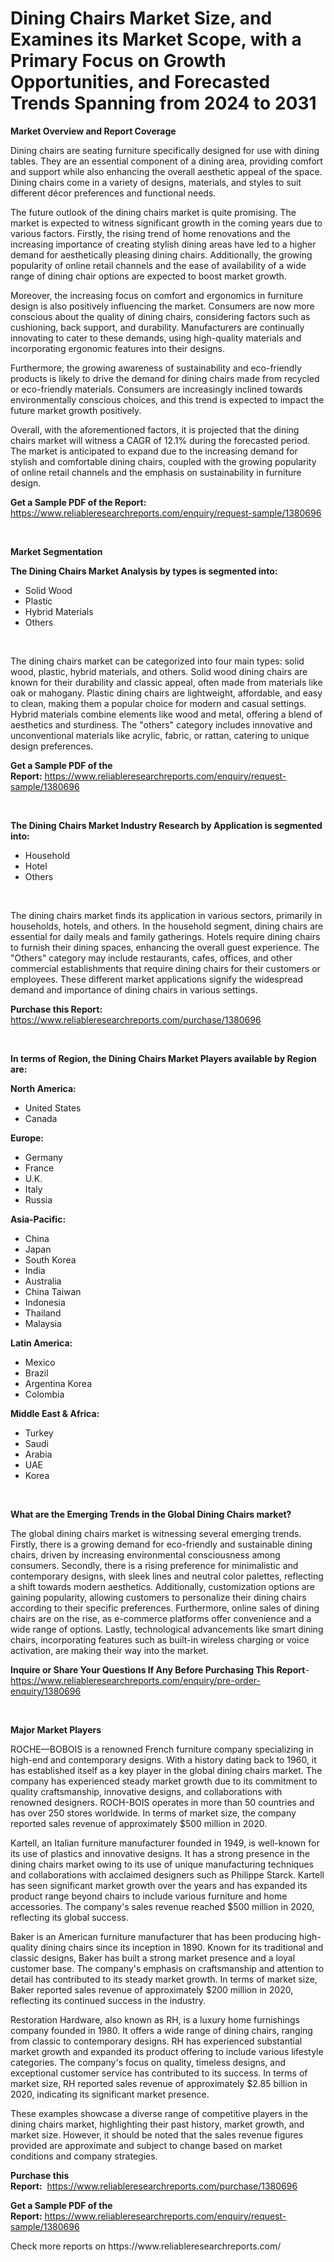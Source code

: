 <p><h1>Dining Chairs Market Size, and Examines its Market Scope, with a Primary Focus on Growth Opportunities, and Forecasted Trends Spanning from 2024 to 2031</h1></p><p><strong>Market Overview and Report Coverage</strong></p>
<p><p>Dining chairs are seating furniture specifically designed for use with dining tables. They are an essential component of a dining area, providing comfort and support while also enhancing the overall aesthetic appeal of the space. Dining chairs come in a variety of designs, materials, and styles to suit different décor preferences and functional needs.</p><p>The future outlook of the dining chairs market is quite promising. The market is expected to witness significant growth in the coming years due to various factors. Firstly, the rising trend of home renovations and the increasing importance of creating stylish dining areas have led to a higher demand for aesthetically pleasing dining chairs. Additionally, the growing popularity of online retail channels and the ease of availability of a wide range of dining chair options are expected to boost market growth.</p><p>Moreover, the increasing focus on comfort and ergonomics in furniture design is also positively influencing the market. Consumers are now more conscious about the quality of dining chairs, considering factors such as cushioning, back support, and durability. Manufacturers are continually innovating to cater to these demands, using high-quality materials and incorporating ergonomic features into their designs.</p><p>Furthermore, the growing awareness of sustainability and eco-friendly products is likely to drive the demand for dining chairs made from recycled or eco-friendly materials. Consumers are increasingly inclined towards environmentally conscious choices, and this trend is expected to impact the future market growth positively.</p><p>Overall, with the aforementioned factors, it is projected that the dining chairs market will witness a CAGR of 12.1% during the forecasted period. The market is anticipated to expand due to the increasing demand for stylish and comfortable dining chairs, coupled with the growing popularity of online retail channels and the emphasis on sustainability in furniture design.</p></p>
<p><strong>Get a Sample PDF of the Report:</strong> <a href="https://www.reliableresearchreports.com/enquiry/request-sample/1380696">https://www.reliableresearchreports.com/enquiry/request-sample/1380696</a></p>
<p>&nbsp;</p>
<p><strong>Market Segmentation</strong></p>
<p><strong>The Dining Chairs Market Analysis by types is segmented into:</strong></p>
<p><ul><li>Solid Wood</li><li>Plastic</li><li>Hybrid Materials</li><li>Others</li></ul></p>
<p>&nbsp;</p>
<p><p>The dining chairs market can be categorized into four main types: solid wood, plastic, hybrid materials, and others. Solid wood dining chairs are known for their durability and classic appeal, often made from materials like oak or mahogany. Plastic dining chairs are lightweight, affordable, and easy to clean, making them a popular choice for modern and casual settings. Hybrid materials combine elements like wood and metal, offering a blend of aesthetics and sturdiness. The "others" category includes innovative and unconventional materials like acrylic, fabric, or rattan, catering to unique design preferences.</p></p>
<p><strong>Get a Sample PDF of the Report:</strong>&nbsp;<a href="https://www.reliableresearchreports.com/enquiry/request-sample/1380696">https://www.reliableresearchreports.com/enquiry/request-sample/1380696</a></p>
<p>&nbsp;</p>
<p><strong>The Dining Chairs Market Industry Research by Application is segmented into:</strong></p>
<p><ul><li>Household</li><li>Hotel</li><li>Others</li></ul></p>
<p>&nbsp;</p>
<p><p>The dining chairs market finds its application in various sectors, primarily in households, hotels, and others. In the household segment, dining chairs are essential for daily meals and family gatherings. Hotels require dining chairs to furnish their dining spaces, enhancing the overall guest experience. The "Others" category may include restaurants, cafes, offices, and other commercial establishments that require dining chairs for their customers or employees. These different market applications signify the widespread demand and importance of dining chairs in various settings.</p></p>
<p><strong>Purchase this Report:</strong>&nbsp; <a href="https://www.reliableresearchreports.com/purchase/1380696">https://www.reliableresearchreports.com/purchase/1380696</a></p>
<p>&nbsp;</p>
<p><strong>In terms of Region, the Dining Chairs Market Players available by Region are:</strong></p>
<p>
    <p> <strong> North America: </strong>
        <ul>
            <li>United States</li>
            <li>Canada</li>
        </ul>
        </p> 
    <p> <strong> Europe: </strong>
        <ul>
            <li>Germany</li>
            <li>France</li>
            <li>U.K.</li>
            <li>Italy</li>
            <li>Russia</li>
        </ul>
        </p> 
    <p> <strong> Asia-Pacific: </strong>
        <ul>
            <li>China</li>
            <li>Japan</li>
            <li>South Korea</li>
            <li>India</li>
            <li>Australia</li>
            <li>China Taiwan</li>
            <li>Indonesia</li>
            <li>Thailand</li>
            <li>Malaysia</li>
        </ul>
        </p> 
    <p> <strong> Latin America: </strong>
        <ul>
            <li>Mexico</li>
            <li>Brazil</li>
            <li>Argentina Korea</li>
            <li>Colombia</li>
        </ul>
        </p> 
    <p> <strong> Middle East & Africa: </strong>
        <ul>
            <li>Turkey</li>
            <li>Saudi</li>
            <li>Arabia</li>
            <li>UAE</li>
            <li>Korea</li>
        </ul>
    </p>
    </p>
<p>&nbsp;</p>
<p><strong>What are the Emerging Trends in the Global Dining Chairs market?</strong></p>
<p><p>The global dining chairs market is witnessing several emerging trends. Firstly, there is a growing demand for eco-friendly and sustainable dining chairs, driven by increasing environmental consciousness among consumers. Secondly, there is a rising preference for minimalistic and contemporary designs, with sleek lines and neutral color palettes, reflecting a shift towards modern aesthetics. Additionally, customization options are gaining popularity, allowing customers to personalize their dining chairs according to their specific preferences. Furthermore, online sales of dining chairs are on the rise, as e-commerce platforms offer convenience and a wide range of options. Lastly, technological advancements like smart dining chairs, incorporating features such as built-in wireless charging or voice activation, are making their way into the market.</p></p>
<p><strong>Inquire or Share Your Questions If Any Before Purchasing This Report</strong>- <a href="https://www.reliableresearchreports.com/enquiry/pre-order-enquiry/1380696">https://www.reliableresearchreports.com/enquiry/pre-order-enquiry/1380696</a></p>
<p>&nbsp;</p>
<p><strong>Major Market Players</strong></p>
<p><p>ROCHE—BOBOIS is a renowned French furniture company specializing in high-end and contemporary designs. With a history dating back to 1960, it has established itself as a key player in the global dining chairs market. The company has experienced steady market growth due to its commitment to quality craftsmanship, innovative designs, and collaborations with renowned designers. ROCH-BOIS operates in more than 50 countries and has over 250 stores worldwide. In terms of market size, the company reported sales revenue of approximately $500 million in 2020.</p><p>Kartell, an Italian furniture manufacturer founded in 1949, is well-known for its use of plastics and innovative designs. It has a strong presence in the dining chairs market owing to its use of unique manufacturing techniques and collaborations with acclaimed designers such as Philippe Starck. Kartell has seen significant market growth over the years and has expanded its product range beyond chairs to include various furniture and home accessories. The company's sales revenue reached $500 million in 2020, reflecting its global success.</p><p>Baker is an American furniture manufacturer that has been producing high-quality dining chairs since its inception in 1890. Known for its traditional and classic designs, Baker has built a strong market presence and a loyal customer base. The company's emphasis on craftsmanship and attention to detail has contributed to its steady market growth. In terms of market size, Baker reported sales revenue of approximately $200 million in 2020, reflecting its continued success in the industry.</p><p>Restoration Hardware, also known as RH, is a luxury home furnishings company founded in 1980. It offers a wide range of dining chairs, ranging from classic to contemporary designs. RH has experienced substantial market growth and expanded its product offering to include various lifestyle categories. The company's focus on quality, timeless designs, and exceptional customer service has contributed to its success. In terms of market size, RH reported sales revenue of approximately $2.85 billion in 2020, indicating its significant market presence.</p><p>These examples showcase a diverse range of competitive players in the dining chairs market, highlighting their past history, market growth, and market size. However, it should be noted that the sales revenue figures provided are approximate and subject to change based on market conditions and company strategies.</p></p>
<p><strong>Purchase this Report:</strong>&nbsp;&nbsp;<a href="https://www.reliableresearchreports.com/purchase/1380696">https://www.reliableresearchreports.com/purchase/1380696</a></p>
<p></p>
<p><strong>Get a Sample PDF of the Report:</strong>&nbsp;<a href="https://www.reliableresearchreports.com/enquiry/request-sample/1380696">https://www.reliableresearchreports.com/enquiry/request-sample/1380696</a></p>
<p>Check more reports on https://www.reliableresearchreports.com/</p>